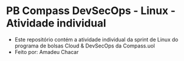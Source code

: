 # PB Compass DevSecOps - Linux - Atividade individual
- Este repositório contém a atividade individual da sprint de Linux do programa de bolsas Cloud &amp; DevSecOps da Compass.uol
- Feito por: Amadeu Chacar

